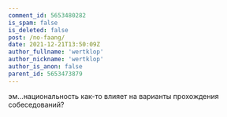 ```yaml
---
comment_id: 5653480282
is_spam: false
is_deleted: false
post: /no-faang/
date: 2021-12-21T13:50:09Z
author_fullname: 'wertklop'
author_nickname: 'wertklop'
author_is_anon: false
parent_id: 5653473879
---
```


<p>эм...национальность как-то влияет на варианты прохождения собеседований?</p>
